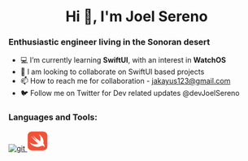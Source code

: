 <h1 align="center">Hi 👋,  I'm Joel Sereno</h1>
<h3 align="left">Enthusiastic engineer living in the Sonoran desert</h3>


- 💻 I’m currently learning **SwiftUI**, with an interest in **WatchOS**
- 👥 I am looking to collaborate on SwiftUI based projects
- 📫 How to reach me for collaboration - jakayus123@gmail.com
- 🐦 Follow me on Twitter for Dev related updates @devJoelSereno

<h3 align="left">Languages and Tools:</h3>
<p align="left"> <a href="https://git-scm.com/" target="_blank"> <img src="https://www.vectorlogo.zone/logos/git-scm/git-scm-icon.svg" alt="git" width="40" height="40"/> </a> <a href="https://developer.apple.com/swift/" target="_blank"> <img src="https://raw.githubusercontent.com/devicons/devicon/master/icons/swift/swift-original.svg" alt="swift" width="40" height="40"/> </a> </p>





<!---
Jakayus/Jakayus is a ✨ special ✨ repository because its `README.md` (this file) appears on your GitHub profile.
You can click the Preview link to take a look at your changes.
--->
